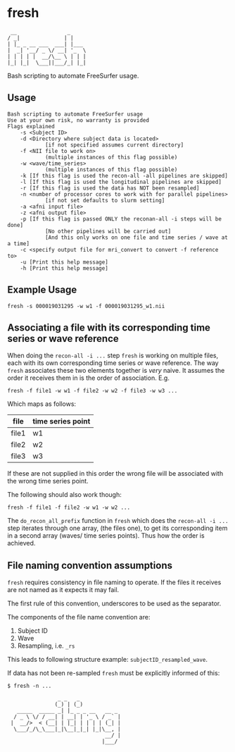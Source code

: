 # fresh

```
 __                _
/ _|              | |
| |_ _ __ ___  ___| |___
|  _| '__/ _ \/ __| '_  \
| | | | |  __/\__ \ | | |
|_| |_|  \___||___/_| |_|

```

Bash scripting to automate FreeSurfer usage.

## Usage

```
Bash scripting to automate FreeSurfer usage
Use at your own risk, no warranty is provided
Flags explained
	-s <Subject ID>
	-d <Directory where subject data is located>
			[if not specified assumes current directory]
	-f <NII file to work on>
			(multiple instances of this flag possible)
	-w <wave/time_series>
			(multiple instances of this flag possible)
	-k [If this flag is used the recon-all -all pipelines are skipped]
	-l [If this flag is used the longitudinal pipelines are skipped]
	-r [If this flag is used the data has NOT been resampled]
	-n <number of processor cores to work with for parallel pipelines>
			[if not set defaults to slurm setting]
	-a <afni input file>
	-z <afni output file>
	-p [If this flag is passed ONLY the reconan-all -i steps will be done]
			[No other pipelines will be carried out]
			[And this only works on one file and time series / wave at a time]
	-c <specify output file for mri_convert to convert -f reference to>
	-u [Print this help message]
	-h [Print this help message]
```

## Example Usage

```
fresh -s 000019031295 -w w1 -f 000019031295_w1.nii
```

## Associating a file with its corresponding time series or wave reference

When doing the `recon-all -i ...` step `fresh` is working on multiple files, each with its own corresponding time series or wave reference. The way `fresh` associates these two elements together is _very_ naive. It assumes the order it receives them in is the order of association. E.g.
```
fresh -f file1 -w w1 -f file2 -w w2 -f file3 -w w3 ...
```
Which maps as follows:

| file | time series point |
| --- | --- |
| file1 | w1 |
| file2 | w2 |
| file3 | w3 |

If these are not supplied in this order the wrong file will be associated with the wrong time series point.

The following should also work though:
```
fresh -f file1 -f file2 -w w1 -w w2 ...
```

The `do_recon_all_prefix` function in `fresh` which does the `recon-all -i ...` step iterates through one array, (the files one), to get its corresponding item in a second array (waves/ time series points). Thus how the order is achieved.

## File naming convention assumptions

`fresh` requires consistency in file naming to operate. If the files it receives are not named as it expects it may fail.

The first rule of this convention, underscores to be used as the separator.

The components of the file name convention are:

1. Subject ID
2. Wave
3. Resampling, i.e. `_rs`

This leads to following structure example: `subjectID_resampled_wave`.

If data has not been re-sampled `fresh` must be explicitly informed of this:
```
$ fresh -n ...
```

```
                _ _   _             
               (_) | (_)            
   _____  _____ _| |_ _ _ __   __ _ 
  / _ \ \/ / __| | __| | '_ \ / _` |
 |  __/>  < (__| | |_| | | | | (_| |
  \___/_/\_\___|_|\__|_|_| |_|\__, |
                               __/ |
                              |___/ 
```
